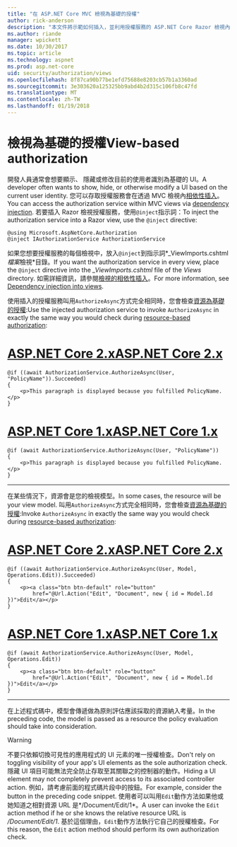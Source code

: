```yaml
---
title: "在 ASP.NET Core MVC 檢視為基礎的授權"
author: rick-anderson
description: "本文件將示範如何插入，並利用授權服務的 ASP.NET Core Razor 檢視內。"
ms.author: riande
manager: wpickett
ms.date: 10/30/2017
ms.topic: article
ms.technology: aspnet
ms.prod: asp.net-core
uid: security/authorization/views
ms.openlocfilehash: 8f87ca90b77be1efd75688e8203cb57b1a3360ad
ms.sourcegitcommit: 3e303620a125325bb9abd4b2d315c106fb8c47fd
ms.translationtype: MT
ms.contentlocale: zh-TW
ms.lasthandoff: 01/19/2018
---
```

# <a name="view-based-authorization"></a><span data-ttu-id="1a931-103">檢視為基礎的授權</span><span class="sxs-lookup"><span data-stu-id="1a931-103">View-based authorization</span></span>

<span data-ttu-id="1a931-104">開發人員通常會想要顯示、 隱藏或修改目前的使用者識別為基礎的 UI。</span><span class="sxs-lookup"><span data-stu-id="1a931-104">A developer often wants to show, hide, or otherwise modify a UI based on the current user identity.</span></span> <span data-ttu-id="1a931-105">您可以存取授權服務會在透過 MVC 檢視內[相依性插入](xref:fundamentals/dependency-injection#fundamentals-dependency-injection)。</span><span class="sxs-lookup"><span data-stu-id="1a931-105">You can access the authorization service within MVC views via [dependency injection](xref:fundamentals/dependency-injection#fundamentals-dependency-injection).</span></span> <span data-ttu-id="1a931-106">若要插入 Razor 檢視授權服務，使用`@inject`指示詞：</span><span class="sxs-lookup"><span data-stu-id="1a931-106">To inject the authorization service into a Razor view, use the `@inject` directive:</span></span>

```cshtml
@using Microsoft.AspNetCore.Authorization
@inject IAuthorizationService AuthorizationService
```

<span data-ttu-id="1a931-107">如果您想要授權服務的每個檢視中，放入`@inject`到指示詞*_ViewImports.cshtml*檔案*檢視*目錄。</span><span class="sxs-lookup"><span data-stu-id="1a931-107">If you want the authorization service in every view, place the `@inject` directive into the *_ViewImports.cshtml* file of the *Views* directory.</span></span> <span data-ttu-id="1a931-108">如需詳細資訊，請參閱[檢視的相依性插入](xref:mvc/views/dependency-injection)。</span><span class="sxs-lookup"><span data-stu-id="1a931-108">For more information, see [Dependency injection into views](xref:mvc/views/dependency-injection).</span></span>

<span data-ttu-id="1a931-109">使用插入的授權服務叫用`AuthorizeAsync`方式完全相同時，您會檢查[資源為基礎的授權](xref:security/authorization/resourcebased#security-authorization-resource-based-imperative):</span><span class="sxs-lookup"><span data-stu-id="1a931-109">Use the injected authorization service to invoke `AuthorizeAsync` in exactly the same way you would check during [resource-based authorization](xref:security/authorization/resourcebased#security-authorization-resource-based-imperative):</span></span>

# <a name="aspnet-core-2xtabaspnetcore2x"></a>[<span data-ttu-id="1a931-110">ASP.NET Core 2.x</span><span class="sxs-lookup"><span data-stu-id="1a931-110">ASP.NET Core 2.x</span></span>](#tab/aspnetcore2x)

```cshtml
@if ((await AuthorizationService.AuthorizeAsync(User, "PolicyName")).Succeeded)
{
    <p>This paragraph is displayed because you fulfilled PolicyName.</p>
}
```

# <a name="aspnet-core-1xtabaspnetcore1x"></a>[<span data-ttu-id="1a931-111">ASP.NET Core 1.x</span><span class="sxs-lookup"><span data-stu-id="1a931-111">ASP.NET Core 1.x</span></span>](#tab/aspnetcore1x)

```cshtml
@if (await AuthorizationService.AuthorizeAsync(User, "PolicyName"))
{
    <p>This paragraph is displayed because you fulfilled PolicyName.</p>
}
```

---

<span data-ttu-id="1a931-112">在某些情況下，資源會是您的檢視模型。</span><span class="sxs-lookup"><span data-stu-id="1a931-112">In some cases, the resource will be your view model.</span></span> <span data-ttu-id="1a931-113">叫用`AuthorizeAsync`方式完全相同時，您會檢查[資源為基礎的授權](xref:security/authorization/resourcebased#security-authorization-resource-based-imperative):</span><span class="sxs-lookup"><span data-stu-id="1a931-113">Invoke `AuthorizeAsync` in exactly the same way you would check during [resource-based authorization](xref:security/authorization/resourcebased#security-authorization-resource-based-imperative):</span></span>

# <a name="aspnet-core-2xtabaspnetcore2x"></a>[<span data-ttu-id="1a931-114">ASP.NET Core 2.x</span><span class="sxs-lookup"><span data-stu-id="1a931-114">ASP.NET Core 2.x</span></span>](#tab/aspnetcore2x)

```cshtml
@if ((await AuthorizationService.AuthorizeAsync(User, Model, Operations.Edit)).Succeeded)
{
    <p><a class="btn btn-default" role="button"
        href="@Url.Action("Edit", "Document", new { id = Model.Id })">Edit</a></p>
}
```

# <a name="aspnet-core-1xtabaspnetcore1x"></a>[<span data-ttu-id="1a931-115">ASP.NET Core 1.x</span><span class="sxs-lookup"><span data-stu-id="1a931-115">ASP.NET Core 1.x</span></span>](#tab/aspnetcore1x)

```cshtml
@if (await AuthorizationService.AuthorizeAsync(User, Model, Operations.Edit))
{
    <p><a class="btn btn-default" role="button"
        href="@Url.Action("Edit", "Document", new { id = Model.Id })">Edit</a></p>
}
```

---

<span data-ttu-id="1a931-116">在上述程式碼中，模型會傳遞做為原則評估應該採取的資源納入考量。</span><span class="sxs-lookup"><span data-stu-id="1a931-116">In the preceding code, the model is passed as a resource the policy evaluation should take into consideration.</span></span>

> [!WARNING]
> <span data-ttu-id="1a931-117">不要只依賴切換可見性的應用程式的 UI 元素的唯一授權檢查。</span><span class="sxs-lookup"><span data-stu-id="1a931-117">Don't rely on toggling visibility of your app's UI elements as the sole authorization check.</span></span> <span data-ttu-id="1a931-118">隱藏 UI 項目可能無法完全防止存取至其關聯之的控制器的動作。</span><span class="sxs-lookup"><span data-stu-id="1a931-118">Hiding a UI element may not completely prevent access to its associated controller action.</span></span> <span data-ttu-id="1a931-119">例如，請考慮前面的程式碼片段中的按鈕。</span><span class="sxs-lookup"><span data-stu-id="1a931-119">For example, consider the button in the preceding code snippet.</span></span> <span data-ttu-id="1a931-120">使用者可以叫用`Edit`動作方法如果他或她知道之相對資源 URL 是*/Document/Edit/1*。</span><span class="sxs-lookup"><span data-stu-id="1a931-120">A user can invoke the `Edit` action method if he or she knows the relative resource URL is */Document/Edit/1*.</span></span> <span data-ttu-id="1a931-121">基於這個理由，`Edit`動作方法執行它自己的授權檢查。</span><span class="sxs-lookup"><span data-stu-id="1a931-121">For this reason, the `Edit` action method should perform its own authorization check.</span></span>
